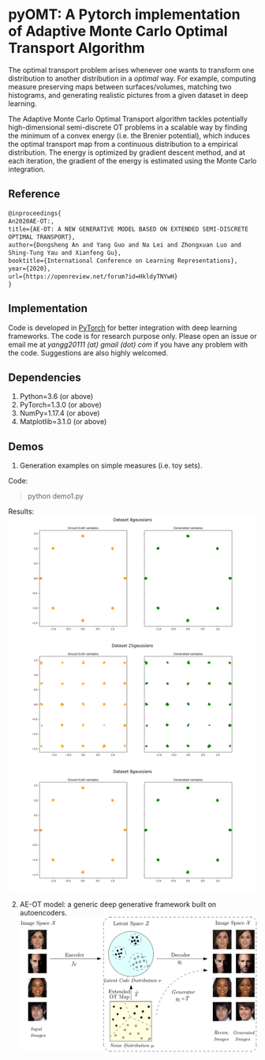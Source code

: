 # pyOMT: A Pytorch implementation of Adaptive Monte Carlo Optimal Transport Algorithm
The optimal transport problem arises whenever one wants to transform one distribution to another distribution in a *optimal* way. For example, computing measure preserving maps between surfaces/volumes, matching two histograms, and generating realistic pictures from a given dataset in deep learning. 

The Adaptive Monte Carlo Optimal Transport algorithm tackles potentially high-dimensional semi-discrete OT problems in a scalable way by finding the minimum of a convex energy (i.e. the Brenier potential), which induces the optimal transport map from a continuous distribution to a empirical distribution. The energy is optimized by gradient descent method, and at each iteration, the gradient of the energy is estimated using the Monte Carlo integration. 

## Reference
    @inproceedings{
    An2020AE-OT:,
    title={AE-OT: A NEW GENERATIVE MODEL BASED ON EXTENDED SEMI-DISCRETE OPTIMAL TRANSPORT},
    author={Dongsheng An and Yang Guo and Na Lei and Zhongxuan Luo and Shing-Tung Yau and Xianfeng Gu},
    booktitle={International Conference on Learning Representations},
    year={2020},
    url={https://openreview.net/forum?id=HkldyTNYwH}
    }

## Implementation
Code is developed in [PyTorch](https://pytorch.org/) for better integration with deep learning frameworks. The code is for research purpose only. Please open an issue or email me at *yangg20111 (at) gmail (dot) com* if you have any problem with the code. Suggestions are also highly welcomed. 

## Dependencies
1. Python=3.6 (or above)
2. PyTorch=1.3.0 (or above)
3. NumPy=1.17.4 (or above)
4. Matplotlib=3.1.0 (or above)

## Demos
1. Generation examples on simple measures (i.e. toy sets).

  Code:
  > python demo1.py
 
  Results:
 ![8Gaussians](./figures/8gaussians.png)
 ![25Gaussians](./figures/25gaussians.png)
 ![SwissRoll](./figures/8gaussians.png)

2. AE-OT model: a generic deep generative framework built on autoencoders.
 ![AEOT](./figures/AE-OT.png)

